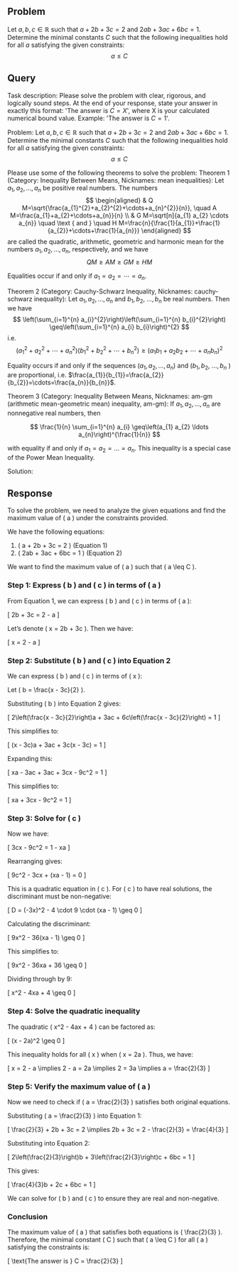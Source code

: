 ## Problem

Let $a, b, c \in \mathbb{R}$ such that $a + 2b + 3c = 2$ and $2ab + 3ac + 6bc = 1$. Determine the minimal constants $C$ such that the following inequalities hold for all $a$ satisfying the given constraints:
$$
a \leq C
$$

## Query

Task description: Please solve the problem with clear, rigorous, and logically sound steps. At the end of your response, state your answer in exactly this format: 'The answer is $C=X$', where X is your calculated numerical bound value. Example: 'The answer is $C=1$'.

Problem: Let $a, b, c \in \mathbb{R}$ such that $a + 2b + 3c = 2$ and $2ab + 3ac + 6bc = 1$. Determine the minimal constants $C$ such that the following inequalities hold for all $a$ satisfying the given constraints:
$$
a \leq C
$$

Please use some of the following theorems to solve the problem:
Theorem 1 (Category: Inequality Between Means, Nicknames: mean inequalities): Let $a_{1}, a_{2}, \ldots, a_{n}$ be positive real numbers. The numbers
$$
\begin{aligned}
& Q M=\sqrt{\frac{a_{1}^{2}+a_{2}^{2}+\cdots+a_{n}^{2}}{n}}, \quad A M=\frac{a_{1}+a_{2}+\cdots+a_{n}}{n} \\
& G M=\sqrt[n]{a_{1} a_{2} \cdots a_{n}} \quad \text { and } \quad H M=\frac{n}{\frac{1}{a_{1}}+\frac{1}{a_{2}}+\cdots+\frac{1}{a_{n}}}
\end{aligned}
$$
are called the quadratic, arithmetic, geometric and harmonic mean for the numbers $a_{1}, a_{2}, \ldots, a_{n}$, respectively, and we have
$$
Q M \geq A M \geq G M \geq H M
$$

Equalities occur if and only if $a_{1}=a_{2}=\cdots=a_{n}$.

Theorem 2 (Category: Cauchy-Schwarz Inequality, Nicknames: cauchy-schwarz inequality): Let $a_{1}, a_{2}, \ldots, a_{n}$ and $b_{1}, b_{2}$, $\ldots, b_{n}$ be real numbers. Then we have
$$
\left(\sum_{i=1}^{n} a_{i}^{2}\right)\left(\sum_{i=1}^{n} b_{i}^{2}\right) \geq\left(\sum_{i=1}^{n} a_{i} b_{i}\right)^{2}
$$
i.e.
$$
\left(a_{1}^{2}+a_{2}^{2}+\cdots+a_{n}^{2}\right)\left(b_{1}^{2}+b_{2}^{2}+\cdots+b_{n}^{2}\right) \geq\left(a_{1} b_{1}+a_{2} b_{2}+\cdots+a_{n} b_{n}\right)^{2}
$$

Equality occurs if and only if the sequences $\left(a_{1}, a_{2}, \ldots, a_{n}\right)$ and $\left(b_{1}, b_{2}\right.$, $\ldots, b_{n}$ ) are proportional, i.e. $\frac{a_{1}}{b_{1}}=\frac{a_{2}}{b_{2}}=\cdots=\frac{a_{n}}{b_{n}}$.

Theorem 3 (Category: Inequality Between Means, Nicknames: am-gm (arithmetic mean-geometric mean) inequality, am-gm): If $a_{1}, a_{2}, \ldots, a_{n}$ are nonnegative real numbers, then

$$
\frac{1}{n} \sum_{i=1}^{n} a_{i} \geq\left(a_{1} a_{2} \ldots a_{n}\right)^{\frac{1}{n}}
$$

with equality if and only if $a_{1}=a_{2}=\ldots=a_{n}$. This inequality is a special case of the Power Mean Inequality.

Solution:

## Response

To solve the problem, we need to analyze the given equations and find the maximum value of \( a \) under the constraints provided.

We have the following equations:

1. \( a + 2b + 3c = 2 \) (Equation 1)
2. \( 2ab + 3ac + 6bc = 1 \) (Equation 2)

We want to find the maximum value of \( a \) such that \( a \leq C \).

### Step 1: Express \( b \) and \( c \) in terms of \( a \)

From Equation 1, we can express \( b \) and \( c \) in terms of \( a \):

\[
2b + 3c = 2 - a
\]

Let’s denote \( x = 2b + 3c \). Then we have:

\[
x = 2 - a
\]

### Step 2: Substitute \( b \) and \( c \) into Equation 2

We can express \( b \) and \( c \) in terms of \( x \):

Let \( b = \frac{x - 3c}{2} \).

Substituting \( b \) into Equation 2 gives:

\[
2\left(\frac{x - 3c}{2}\right)a + 3ac + 6c\left(\frac{x - 3c}{2}\right) = 1
\]

This simplifies to:

\[
(x - 3c)a + 3ac + 3c(x - 3c) = 1
\]

Expanding this:

\[
xa - 3ac + 3ac + 3cx - 9c^2 = 1
\]

This simplifies to:

\[
xa + 3cx - 9c^2 = 1
\]

### Step 3: Solve for \( c \)

Now we have:

\[
3cx - 9c^2 = 1 - xa
\]

Rearranging gives:

\[
9c^2 - 3cx + (xa - 1) = 0
\]

This is a quadratic equation in \( c \). For \( c \) to have real solutions, the discriminant must be non-negative:

\[
D = (-3x)^2 - 4 \cdot 9 \cdot (xa - 1) \geq 0
\]

Calculating the discriminant:

\[
9x^2 - 36(xa - 1) \geq 0
\]

This simplifies to:

\[
9x^2 - 36xa + 36 \geq 0
\]

Dividing through by 9:

\[
x^2 - 4xa + 4 \geq 0
\]

### Step 4: Solve the quadratic inequality

The quadratic \( x^2 - 4ax + 4 \) can be factored as:

\[
(x - 2a)^2 \geq 0
\]

This inequality holds for all \( x \) when \( x = 2a \). Thus, we have:

\[
x = 2 - a \implies 2 - a = 2a \implies 2 = 3a \implies a = \frac{2}{3}
\]

### Step 5: Verify the maximum value of \( a \)

Now we need to check if \( a = \frac{2}{3} \) satisfies both original equations.

Substituting \( a = \frac{2}{3} \) into Equation 1:

\[
\frac{2}{3} + 2b + 3c = 2 \implies 2b + 3c = 2 - \frac{2}{3} = \frac{4}{3}
\]

Substituting into Equation 2:

\[
2\left(\frac{2}{3}\right)b + 3\left(\frac{2}{3}\right)c + 6bc = 1
\]

This gives:

\[
\frac{4}{3}b + 2c + 6bc = 1
\]

We can solve for \( b \) and \( c \) to ensure they are real and non-negative.

### Conclusion

The maximum value of \( a \) that satisfies both equations is \( \frac{2}{3} \). Therefore, the minimal constant \( C \) such that \( a \leq C \) for all \( a \) satisfying the constraints is:

\[
\text{The answer is } C = \frac{2}{3}
\]
